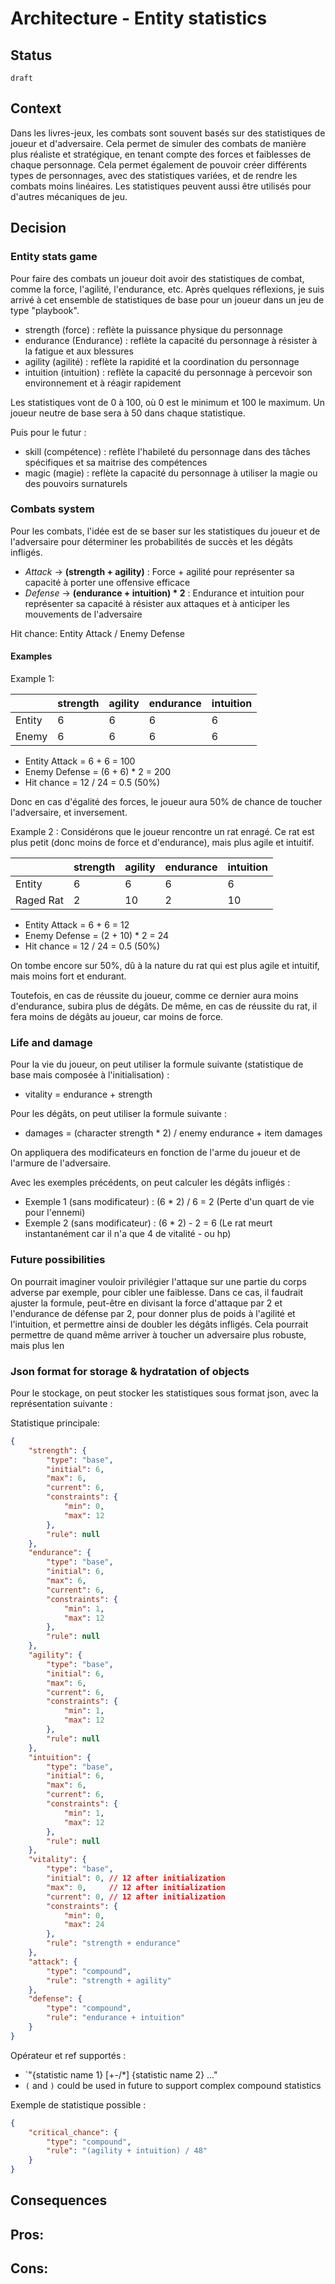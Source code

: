 # Architecture - Entity statistics

## Status
`draft`

## Context
Dans les livres-jeux, les combats sont souvent basés sur des statistiques de joueur et d'adversaire. Cela permet de 
simuler des combats de manière plus réaliste et stratégique, en tenant compte des forces et faiblesses de chaque 
personnage.
Cela permet également de pouvoir créer différents types de personnages, avec des statistiques variées, et de rendre les
combats moins linéaires. Les statistiques peuvent aussi être utilisés pour d'autres mécaniques de jeu.

## Decision
### Entity stats game
Pour faire des combats un joueur doit avoir des statistiques de combat, comme la force, l'agilité, l'endurance, etc.
Après quelques réflexions, je suis arrivé à cet ensemble de statistiques de base pour un joueur dans un jeu de type "playbook".
- strength (force) : reflète la puissance physique du personnage
- endurance (Endurance) : reflète la capacité du personnage à résister à la fatigue et aux blessures
- agility (agilité) : reflète la rapidité et la coordination du personnage
- intuition (intuition) : reflète la capacité du personnage à percevoir son environnement et à réagir rapidement

Les statistiques vont de 0 à 100, où 0 est le minimum et 100 le maximum.
Un joueur neutre de base sera à 50 dans chaque statistique.

Puis pour le futur :
- skill (compétence) : reflète l'habileté du personnage dans des tâches spécifiques et sa maitrise des compétences
- magic (magie) : reflète la capacité du personnage à utiliser la magie ou des pouvoirs surnaturels

### Combats system
Pour les combats, l'idée est de se baser sur les statistiques du joueur et de l'adversaire pour déterminer les 
probabilités de succès et les dégâts infligés.

- _Attack_ -> **(strength + agility)** : Force + agilité pour représenter sa capacité à porter une offensive efficace
- _Defense_ -> **(endurance + intuition) * 2** : Endurance et intuition pour représenter sa capacité à résister aux attaques et à anticiper les mouvements de l'adversaire

Hit chance: Entity Attack / Enemy Defense

#### Examples

Example 1:

|          | strength | agility | endurance | intuition |
|----------|----------|---------|-----------|-----------|
| Entity   | 6        | 6       | 6         | 6         |
| Enemy    | 6        | 6       | 6         | 6         |

- Entity Attack = 6 + 6 = 100
- Enemy Defense = (6 + 6) * 2 = 200
- Hit chance = 12 / 24 = 0.5 (50%)

Donc en cas d'égalité des forces, le joueur aura 50% de chance de toucher l'adversaire, et inversement.


Example 2 :
Considérons que le joueur rencontre un rat enragé.
Ce rat est plus petit (donc moins de force et d'endurance), mais plus agile et intuitif.

|           | strength | agility | endurance | intuition |
|-----------|----------|---------|-----------|-----------|
| Entity    | 6        | 6       | 6         | 6         |
| Raged Rat | 2        | 10      | 2         | 10        |

- Entity Attack = 6 + 6 = 12
- Enemy Defense = (2 + 10) * 2 = 24
- Hit chance = 12 / 24 = 0.5 (50%)

On tombe encore sur 50%, dû à la nature du rat qui est plus agile et intuitif, mais moins fort et endurant.

Toutefois, en cas de réussite du joueur, comme ce dernier aura moins d'endurance, subira plus de dégâts.
De même, en cas de réussite du rat, il fera moins de dégâts au joueur, car moins de force.


### Life and damage
Pour la vie du joueur, on peut utiliser la formule suivante (statistique de base mais composée à l'initialisation) :
- vitality = endurance + strength

Pour les dégâts, on peut utiliser la formule suivante :
- damages = (character strength * 2) / enemy endurance + item damages

On appliquera des modificateurs en fonction de l'arme du joueur et de l'armure de l'adversaire.

Avec les exemples précédents, on peut calculer les dégâts infligés :
- Exemple 1 (sans modificateur) : (6 * 2) / 6 = 2 (Perte d'un quart de vie pour l'ennemi)
- Exemple 2 (sans modificateur) : (6 * 2) - 2 = 6 (Le rat meurt instantanément car il n'a que 4 de vitalité - ou hp)

### Future possibilities
On pourrait imaginer vouloir privilégier l'attaque sur une partie du corps adverse par exemple, pour cibler une faiblesse.
Dans ce cas, il faudrait ajuster la formule, peut-être en divisant la force d'attaque par 2 et l'endurance de défense par 2,
pour donner plus de poids à l'agilité et l'intuition, et permettre ainsi de doubler les dégâts infligés.
Cela pourrait permettre de quand même arriver à toucher un adversaire plus robuste, mais plus len

### Json format for storage & hydratation of objects
Pour le stockage, on peut stocker les statistiques sous format json, avec la représentation suivante :

Statistique principale:
```json
{
    "strength": {
        "type": "base",
        "initial": 6,
        "max": 6,
        "current": 6,
        "constraints": {
            "min": 0,
            "max": 12
        },
        "rule": null
    },
    "endurance": {
        "type": "base",
        "initial": 6,
        "max": 6,
        "current": 6,
        "constraints": {
            "min": 1,
            "max": 12
        },
        "rule": null
    },
    "agility": {
        "type": "base",
        "initial": 6,
        "max": 6,
        "current": 6,
        "constraints": {
            "min": 1,
            "max": 12
        },
        "rule": null
    },
    "intuition": {
        "type": "base",
        "initial": 6,
        "max": 6,
        "current": 6,
        "constraints": {
            "min": 1,
            "max": 12
        },
        "rule": null
    },
    "vitality": {
        "type": "base",
        "initial": 0, // 12 after initialization
        "max": 0,     // 12 after initialization
        "current": 0, // 12 after initialization
        "constraints": {
            "min": 0,
            "max": 24
        },
        "rule": "strength + endurance"
    },
    "attack": {
        "type": "compound",
        "rule": "strength + agility"
    },
    "defense": {
        "type": "compound",
        "rule": "endurance + intuition"
    }
}
```

Opérateur et ref supportés :
- `"{statistic name 1} [+-/*] {statistic name 2} ..."
- `(` and `)` could be used in future to support complex compound statistics

Exemple de statistique possible :
```json
{
    "critical_chance": {
        "type": "compound",
        "rule": "(agility + intuition) / 48"
    }
}
```
## Consequences
Pros:
- 

Cons:
-

